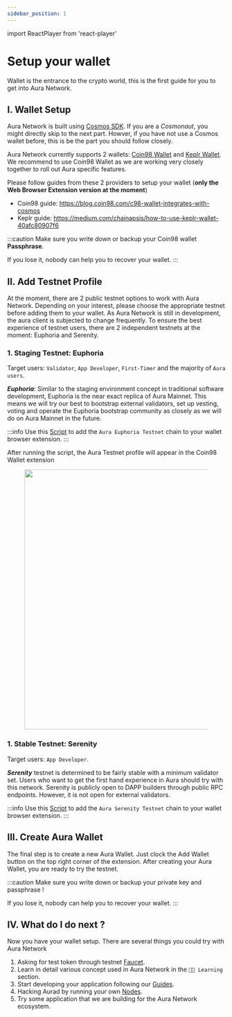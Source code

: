 ```yaml
---
sidebar_position: 1
---
```

import ReactPlayer from 'react-player'

# Setup your wallet
Wallet is the entrance to the crypto world, this is the first guide for you to get into Aura Network. 

## I. Wallet Setup
Aura Network is built using [Cosmos SDK](https://v1.cosmos.network/sdk). If you are a *Cosmonaut*, you might directly skip to the next part.
Howver, if you have not use a Cosmos wallet before, this is be the part you should follow closely.

Aura Network currently supports 2 wallets: [Coin98 Wallet](https://wallet.coin98.com/) and [Keplr Wallet](https://www.keplr.app/). We recommend to use Coin98 Wallet as we are working very closely together to roll out Aura specific features.

Please follow guides from these 2 providers to setup your wallet (**only the Web Browser Extension version at the moment**)
- Coin98 guide: https://blog.coin98.com/c98-wallet-integrates-with-cosmos
- Keplr guide: https://medium.com/chainapsis/how-to-use-keplr-wallet-40afc80907f6

:::caution
Make sure you write down or backup your Coin98 wallet **Passphrase**. 

If you lose it, nobody can help you to recover your wallet.
:::

<div className='player-wrapper'>
    <ReactPlayer 
        playing 
        controls 
        url='/video/Introduction_Wallet.mp4' 
        className='react-player'
        width='100%'
        height='100%'
    />
</div>

## II. Add Testnet Profile

At the moment, there are 2 public testnet options to work with Aura Network. Depending on your interest, please choose the appropriate testnet before adding them to your wallet. As Aura Network is still in development, the aura client is subjected to change frequently. To ensure the best experience of testnet users, there are 2 independent testnets at the moment: Euphoria and Serenity.

### 1. Staging Testnet: Euphoria

Target users: `Validator`, `App Developer`, `First-Timer` and the majority of `Aura users`.

***Euphoria***: Similar to the staging environment concept in traditional software development, Euphoria is the near exact replica of Aura Mainnet. This means we will try our best to bootstrap external validators, set up vesting, voting and operate the Euphoria bootstrap community as closely as we will do on Aura Mainnet in the future.

:::info
Use this [Script](https://jsfiddle.net/eledra/rmh95s3x/) to add the `Aura Euphoria Testnet` chain to your wallet browser extension.
:::

After running the script, the Aura Testnet profile will appear in the Coin98 Wallet extension

<figure>
  <img src="/img/tutorial/profile.png" width="600px"/>
</figure>

### 1. Stable Testnet: Serenity

Target users: `App Developer`.

***Serenity*** testnet is determined to be fairly stable with a minimum validator set. Users who want to get the first hand experience in Aura should try with this network. Serenity is publicly open to DAPP builders through public RPC endpoints. However, it is not open for external validators.

:::info
Use this [Script](https://jsfiddle.net/eledra/kc6yhLpz/) to add the `Aura Serenity Testnet` chain to your wallet browser extension.
:::

## III. Create Aura Wallet
The final step is to create a new Aura Wallet. Just clock the Add Wallet button on the top right corner of the extension. After creating your Aura Wallet, you are ready to try the testnet.

:::caution
Make sure you write down or backup your private key and passphrase !

If you lose it, nobody can help you to recover your wallet.
:::

<div className='player-wrapper'>
    <ReactPlayer 
        playing 
        controls 
        url='/video/Add_Wallet.mp4' 
        className='react-player'
        width='100%'
        height='100%'
    />
</div>

## IV. What do I do next ?

Now you have your wallet setup. There are several things you could try with Aura Network

1. Asking for test token through testnet [Faucet](./faucet.md).
2. Learn in detail various concept used in Aura Network in the `👩‍🎓 Learning` section.
3. Start developing your application following our [Guides](../../developer/contract/3.smart-contract.md).
4. Hacking Aurad by running your own [Nodes](../../validator/running-a-fullnode.md).
5. Try some application that we are building for the Aura Network ecosystem.
